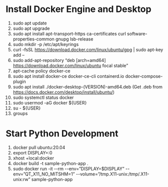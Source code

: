 # Install Docker Engine and Desktop

1. sudo apt update
2. sudo apt upgrade
3. sudo apt install apt-transport-https ca-certificates curl software-properties-common gnupg lsb-release
4. sudo mkdir -p /etc/apt/keyrings
5. curl -fsSL https://download.docker.com/linux/ubuntu/gpg | sudo apt-key add –
6. sudo add-apt-repository “deb [arch=amd64] https://download.docker.com/linux/ubuntu focal stable”
7. apt-cache policy docker-ce
8. sudo apt install docker-ce docker-ce-cli containerd.io docker-compose-plugin
9. sudo apt install ./docker-desktop-(VERSION)-amd64.deb (Get .deb from https://docs.docker.com/desktop/install/ubuntu/)
10. sudo systemctl status docker
11. sudo usermod -aG docker ${USER}
12. su - ${USER}
13. groups

# Start Python Development

1. docker pull ubuntu:20.04
2. export DISPLAY=:0
3. xhost +local:docker
4. docker build -t sample-python-app .
5. sudo docker run -it --rm --env=”DISPLAY=$DISPLAY” --env=”QT_X11_NO_MITSHM=1” --volume=”/tmp.X11-unix:/tmp/.X11-unix:rw” sample-python-app
